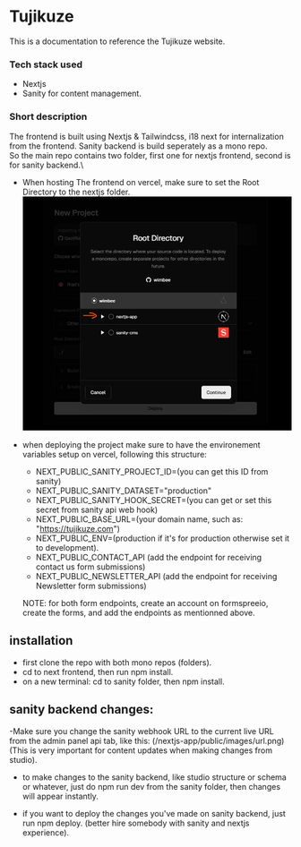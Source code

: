 # Tujikuze

This is a documentation to reference the Tujikuze website.

### Tech stack used

- Nextjs
- Sanity for content management.

### Short description

The frontend is built using Nextjs & Tailwindcss, i18 next for internalization from the frontend.
Sanity backend is build seperately as a mono repo.\
So the main repo contains two folder, first one for nextjs frontend, second is for sanity backend.\

- When hosting The frontend on vercel, make sure to set the Root Directory to the nextjs folder.
  ![Image for setting the root directoy when deploying on vercel](/nextjs-app/public/images/vercel1.png)

- when deploying the project make sure to have the environement variables setup on vercel, following this structure:

  - NEXT_PUBLIC_SANITY_PROJECT_ID=(you can get this ID from sanity)
  - NEXT_PUBLIC_SANITY_DATASET="production"
  - NEXT_PUBLIC_SANITY_HOOK_SECRET=(you can get or set this secret from sanity api web hook)
  - NEXT_PUBLIC_BASE_URL=(your domain name, such as: "https://tujikuze.com")
  - NEXT_PUBLIC_ENV=(production if it's for production otherwise set it to development).
  - NEXT_PUBLIC_CONTACT_API (add the endpoint for receiving contact us form submissions)
  - NEXT_PUBLIC_NEWSLETTER_API (add the endpoint for receiving Newsletter form submissions)

  NOTE: for both form endpoints, create an account on formspreeio, create the forms, and add the endpoints as mentionned above.

## installation

- first clone the repo with both mono repos (folders).
- cd to next frontend, then run npm install.
- on a new terminal: cd to sanity folder, then npm install.

## sanity backend changes:

-Make sure you change the sanity webhook URL to the current live URL from the admin panel api tab, like this: (/nextjs-app/public/images/url.png) (This is very important for content updates when making changes from studio).

- to make changes to the sanity backend, like studio structure or schema or whatever, just do npm run dev from the sanity folder, then changes will appear instantly.

- if you want to deploy the changes you've made on sanity backend, just run npm deploy. (better hire somebody with sanity and nextjs experience).

